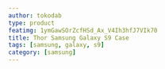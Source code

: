 ```yaml
---
author: tokodab
type: product
featimg: 1ymGawSOrZcfHSd_Ax_V4Ih3hfJ7VIk70
title: Thor Samsung Galaxy S9 Case
tags: [samsung, galaxy, s9]
category: [samsung]
---
```

